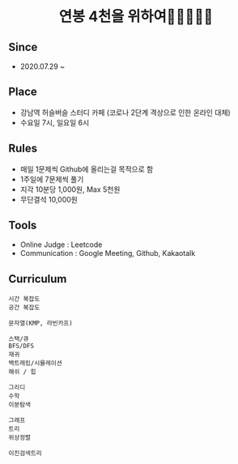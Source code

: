 <h1 align="center" style="border-bottom: none;"><Algorithm Study> 연봉 4천을 위하여🍖🍖🍖🍖🍖</h1>

## Since
- 2020.07.29 ~

## Place
- 강남역 허슬버슬 스터디 카페 (코로나 2단계 격상으로 인한 온라인 대체)
- 수요일 7시, 일요일 6시

## Rules
- 매일 1문제씩 Github에 올리는걸 목적으로 함
- 1주일에 7문제씩 풀기
- 지각 10분당 1,000원, Max 5천원
- 무단결석 10,000원

## Tools
- Online Judge : Leetcode
- Communication : Google Meeting, Github, Kakaotalk

## Curriculum
```
시간 복잡도
공간 복잡도

문자열(KMP, 라빈카프)

스택/큐
BFS/DFS
재귀
백트래킹/시뮬레이션
해쉬 / 힙

그리디
수학
이분탐색

그래프
트리
위상정렬

이진검색트리
```
